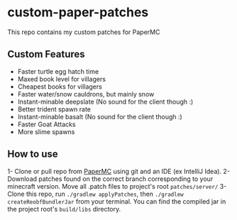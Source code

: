 # custom-paper-patches
This repo contains my custom patches for PaperMC

Custom Features
------
* Faster turtle egg hatch time
* Maxed book level for villagers
* Cheapest books for villagers
* Faster water/snow cauldrons, but mainly snow
* Instant-minable deepslate (No sound for the client though :\)
* Better trident spawn rate
* Instant-minable basalt (No sound for the client though :\)
* Faster Goat Attacks
* More slime spawns

How to use
------
1- Clone or pull repo from [PaperMC](https://github.com/PaperMC/Paper) using git and an IDE (ex IntelliJ Idea).
2- Download patches found on the correct branch corresponding to your minecraft version. Move all .patch files to project's root `patches/server/`
3- Clone this repo, run `./gradlew applyPatches`, then `./gradlew createReobfBundlerJar` from your terminal. You can find the compiled jar in the project root's `build/libs` directory.
